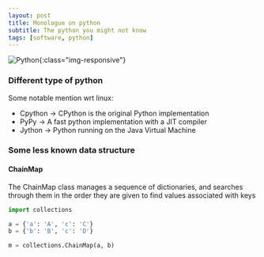 ```yaml
---
layout: post
title: Monologue on python
subtitle: The python you might not know
tags: [software, python]
---
```


![Python](https://www.python.org/static/community_logos/python-logo-master-v3-TM.png){:class="img-responsive"}

### Different type of python
Some notable mention wrt linux:  
* Cpython -> CPython is the original Python implementation
* PyPy -> A fast python implementation with a JIT compiler
* Jython -> Python running on the Java Virtual Machine
### Some less known data structure
#### ChainMap
The ChainMap class manages a sequence of dictionaries, and searches through them in the order they are given to find values associated with keys
```python
import collections

a = {'a': 'A', 'c': 'C'}
b = {'b': 'B', 'c': 'D'}

m = collections.ChainMap(a, b)
```
